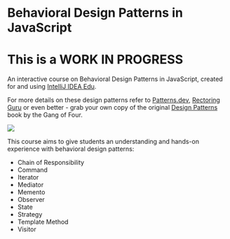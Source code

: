 # Behavioral Design Patterns in JavaScript

# This is a WORK IN PROGRESS

An interactive course on Behavioral Design Patterns in JavaScript, created for and using [IntelliJ IDEA Edu](https://www.jetbrains.com/idea-edu/).

For more details on these design patterns refer to [Patterns.dev](https://www.patterns.dev/),
[Rectoring Guru](https://refactoring.guru/design-patterns)
or even better - grab your own copy of the original [Design Patterns](https://amzn.to/3wUz8aO) book by the Gang of Four.

<a href="https://www.amazon.com/Design-Patterns-Elements-Reusable-Object-Oriented/dp/0201633612?&linkCode=li2&tag=dubbiebee07-20&linkId=c5edec6e46a749a9a2baa30e5b073703&language=en_US&ref_=as_li_ss_il" target="_blank">
<img border="0" src="//ws-na.amazon-adsystem.com/widgets/q?_encoding=UTF8&ASIN=0201633612&Format=_SL160_&ID=AsinImage&MarketPlace=US&ServiceVersion=20070822&WS=1&tag=dubbiebee07-20&language=en_US" >
</a>

This course aims to give students an understanding and hands-on experience with behavioral design patterns:

- Chain of Responsibility
- Command
- Iterator
- Mediator
- Memento
- Observer
- State
- Strategy
- Template Method
- Visitor

